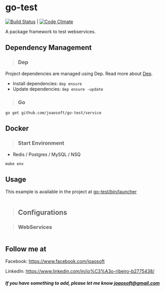 # go-test
[![Build Status](https://travis-ci.org/joaosoft/go-test.svg?branch=master)](https://travis-ci.org/joaosoft/go-test) | [![Code Climate](https://codeclimate.com/github/joaosoft/go-test/badges/coverage.svg)](https://codeclimate.com/github/joaosoft/go-test)

A package framework to test webservices.

## Dependency Management 
>### Dep

Project dependencies are managed using Dep. Read more about [Dep](https://github.com/golang/dep).
* Install dependencies: `dep ensure`
* Update dependencies: `dep ensure -update`

>### Go
```
go get github.com/joaosoft/go-test/service
```

## Docker
>### Start Environment 
* Redis / Postgres / MySQL / NSQ
```
make env
```

## Usage 
This example is available in the project at [go-test/bin/launcher](https://github.com/joaosoft/go-test/tree/master/bin/launcher)

```go

```

>## Configurations

>### WebServices 

```javascript

```

## Follow me at
Facebook: https://www.facebook.com/joaosoft

LinkedIn: https://www.linkedin.com/in/jo%C3%A3o-ribeiro-b2775438/

##### If you have something to add, please let me know joaosoft@gmail.com
